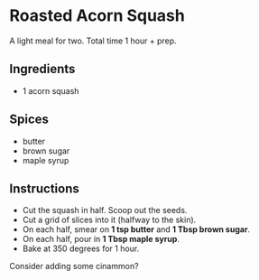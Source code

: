 # Roasted Acorn Squash

A light meal for two. Total time 1 hour + prep.

## Ingredients

- 1 acorn squash

## Spices

- butter
- brown sugar
- maple syrup

## Instructions

- Cut the squash in half. Scoop out the seeds.
- Cut a grid of slices into it (halfway to the skin).
- On each half, smear on **1 tsp butter** and **1 Tbsp brown sugar**.
- On each half, pour in **1 Tbsp maple syrup**.
- Bake at 350 degrees for 1 hour.

Consider adding some cinammon?
